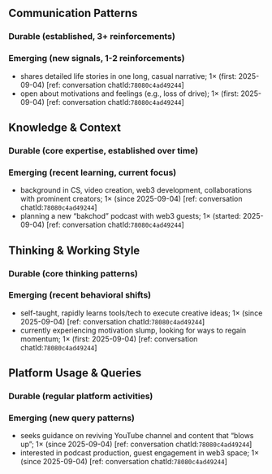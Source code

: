 ## Communication Patterns
### Durable (established, 3+ reinforcements)

### Emerging (new signals, 1-2 reinforcements)
- shares detailed life stories in one long, casual narrative; 1× (first: 2025-09-04) [ref: conversation chatId:`78080c4ad49244`]
- open about motivations and feelings (e.g., loss of drive); 1× (first: 2025-09-04) [ref: conversation chatId:`78080c4ad49244`]

## Knowledge & Context
### Durable (core expertise, established over time)

### Emerging (recent learning, current focus)
- background in CS, video creation, web3 development, collaborations with prominent creators; 1× (since 2025-09-04) [ref: conversation chatId:`78080c4ad49244`]
- planning a new “bakchod” podcast with web3 guests; 1× (started: 2025-09-04) [ref: conversation chatId:`78080c4ad49244`]

## Thinking & Working Style
### Durable (core thinking patterns)

### Emerging (recent behavioral shifts)
- self-taught, rapidly learns tools/tech to execute creative ideas; 1× (since 2025-09-04) [ref: conversation chatId:`78080c4ad49244`]
- currently experiencing motivation slump, looking for ways to regain momentum; 1× (first: 2025-09-04) [ref: conversation chatId:`78080c4ad49244`]

## Platform Usage & Queries
### Durable (regular platform activities)

### Emerging (new query patterns)
- seeks guidance on reviving YouTube channel and content that “blows up”; 1× (since 2025-09-04) [ref: conversation chatId:`78080c4ad49244`]
- interested in podcast production, guest engagement in web3 space; 1× (since 2025-09-04) [ref: conversation chatId:`78080c4ad49244`]